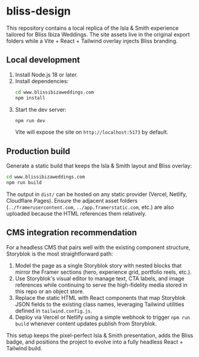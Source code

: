 # bliss-design

This repository contains a local replica of the Isla & Smith experience tailored for Bliss Ibiza Weddings. The site assets live in the original export folders while a Vite + React + Tailwind overlay injects Bliss branding.

## Local development

1. Install Node.js 18 or later.
2. Install dependencies:
   ```bash
   cd www.blissibizaweddings.com
   npm install
   ```
3. Start the dev server:
   ```bash
   npm run dev
   ```
   Vite will expose the site on `http://localhost:5173` by default.

## Production build

Generate a static build that keeps the Isla & Smith layout and Bliss overlay:

```bash
cd www.blissibizaweddings.com
npm run build
```

The output in `dist/` can be hosted on any static provider (Vercel, Netlify, Cloudflare Pages). Ensure the adjacent asset folders (`../framerusercontent.com`, `../app.framerstatic.com`, etc.) are also uploaded because the HTML references them relatively.

## CMS integration recommendation

For a headless CMS that pairs well with the existing component structure, Storyblok is the most straightforward path:

1. Model the page as a single Storyblok story with nested blocks that mirror the Framer sections (hero, experience grid, portfolio reels, etc.).
2. Use Storyblok's visual editor to manage text, CTA labels, and image references while continuing to serve the high-fidelity media stored in this repo or an object store.
3. Replace the static HTML with React components that map Storyblok JSON fields to the existing class names, leveraging Tailwind utilities defined in `tailwind.config.js`.
4. Deploy via Vercel or Netlify using a simple webhook to trigger `npm run build` whenever content updates publish from Storyblok.

This setup keeps the pixel-perfect Isla & Smith presentation, adds the Bliss badge, and positions the project to evolve into a fully headless React + Tailwind build.
